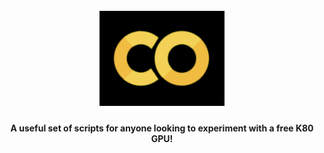 <h1 align="center">
  <br>
  <a href="https://colab.research.google.com/"><img src="https://raw.githubusercontent.com/riavinod/google-colab/master/images/Screen Shot 2018-10-15 at 12.05.30 PM.png" alt="Working with Google Colab" width="200"></a>
  

  </br>

</h1>

<h4 align="center">A useful set of scripts for anyone looking to experiment with a free K80 GPU!</a></h4>
